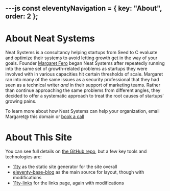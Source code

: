 ---js
const eleventyNavigation = {
	key: "About",
	order: 2
};
---
# About Neat Systems

Neat Systems is a consultancy helping startups from Seed to C evaluate and optimize their systems to avoid letting growth get in the way of your goals. Founder [Margaret Fero](https://www.margaretfero.com/) began Neat Systems after repeatedly running into the same set of growth-related problems as startups they were involved with in various capacities hit certain thresholds of scale. Margaret ran into many of the same issues as a security professional that they had seen as a technical writer *and* in their support of marketing teams. Rather than continue approaching the same problems from different angles, they decided to offer a systematic approach to treat the root causes of startups' growing pains.

To learn more about how Neat Systems can help your organization, email Margaret@ this domain or [book a call](https://calendar.google.com/calendar/u/0/appointments/schedules/AcZssZ0l8wwk__O7t1icTZ5MJU7S4b7yssXide30lGwA6RTmj93ztrt_VAcdRk2HslCtcOI5K_zWTg4L)

# About This Site

You can see full details on [the GitHub repo](https://github.com/Neat-Systems/Neat-Systems.github.io), but a few key tools and technologies are:
- [11ty](https://github.com/11ty/eleventy) as the static site generator for the site overall
- [eleventy-base-blog](https://github.com/11ty/eleventy-base-blog) as the main source for layout, though with modifications
- [11ty-links](https://github.com/BenjaminEHowe/11ty-links/) for the links page, again with modifications